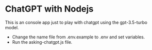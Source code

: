 # ChatGPT with Nodejs
This is an console app just to play with chatgpt using the gpt-3.5-turbo model.

- Change the name file from .env.example to .env and set variables.
- Run the asking-chatgpt.js file.